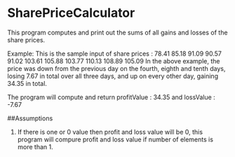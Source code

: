 # SharePriceCalculator

This program computes and print out the sums of all gains and losses of the share prices.

Example:
This is the sample input of share prices : 78.41 85.18 91.09 90.57 91.02 103.61 105.88 103.77 110.13 108.89 105.09
In the above example, the price was down from the previous day on the fourth, eighth and tenth days, losing 7.67 in total over all three days, and up on every other day, gaining 34.35 in total.

The program will compute and return profitValue : 34.35 and lossValue : -7.67

##Assumptions

1. If there is one or 0 value then profit and loss value will be 0, this program will compure profit and loss value if number of elements is more than 1.
